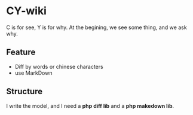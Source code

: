CY-wiki
=======

C is for see, Y is for why. At the begining, we see some thing, and we ask why.

Feature
-------

- Diff by words or chinese characters
- use MarkDown

Structure
---------

I write the model, and I need a **php diff lib** and a **php makedown lib**.